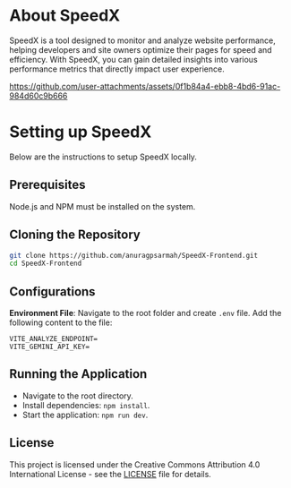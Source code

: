 # About SpeedX

SpeedX is a tool designed to monitor and analyze website performance, helping developers and site owners optimize their pages for speed and efficiency. With SpeedX, you can gain detailed insights into various performance metrics that directly impact user experience.

https://github.com/user-attachments/assets/0f1b84a4-ebb8-4bd6-91ac-984d60c9b666

# Setting up SpeedX

Below are the instructions to setup SpeedX locally.

## Prerequisites

Node.js and NPM must be installed on the system.

## Cloning the Repository

```bash
git clone https://github.com/anuragpsarmah/SpeedX-Frontend.git
cd SpeedX-Frontend
```

## Configurations

**Environment File**: Navigate to the root folder and create `.env` file. Add the following content to the file:

    VITE_ANALYZE_ENDPOINT=
    VITE_GEMINI_API_KEY=    

## Running the Application

  - Navigate to the root directory.
  - Install dependencies: `npm install`.
  - Start the application: `npm run dev`.

## License

This project is licensed under the Creative Commons Attribution 4.0 International License - see the [LICENSE](LICENSE) file for details.

